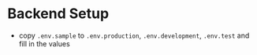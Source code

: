 # Backend Setup
- copy `.env.sample` to `.env.production`, `.env.development`, `.env.test` and fill in the values

